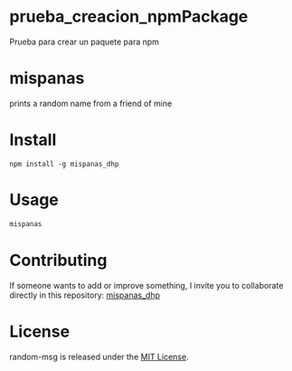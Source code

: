 # prueba_creacion_npmPackage
Prueba para crear un paquete para npm

# mispanas

prints a random name from a friend of mine

# Install

```npm
npm install -g mispanas_dhp
```

# Usage

```bash
mispanas
```

# Contributing
If someone wants to add or improve something, I invite you to collaborate directly in this repository: [mispanas_dhp](https://github.com/Diegohrp/prueba_creacion_npmPackage)

# License
random-msg is released under the [MIT License](https://opensource.org/licenses/MIT).